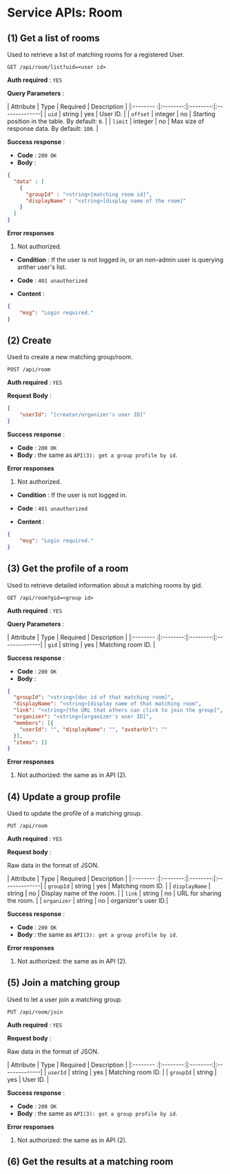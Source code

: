 # Service APIs: Room

## (1) Get a list of rooms

Used to retrieve a list of matching rooms for a registered User.

```
GET /api/room/list?uid=<user id>
```

**Auth required** : `YES`

**Query Parameters** :

| Attribute | Type     | Required | Description   |
|:-------- :|:--------:|:--------:|:--------------|
| `uid` | string | yes   | User ID. |
| `offset` | integer | no | Starting position in the table. By default: `0`. |
| `limit` | integer | no | Max size of response data. By default: `100`. |

**Success response** :

- **Code** : `200 OK`
- **Body** :  

```json
{
  "data" : [
    {
      "groupId" : "<string>[matching room id]",
      "displayName" : "<string>[display name of the room]"
    }
  ]
}
```

**Error responses**

1. Not authorized.

- **Condition** : If the user is not logged in, or an non-admin user is querying anther user's list. 

- **Code** : `401 unauthorized`

- **Content** :

```json
{
    "msg": "Login required."
}
```

## (2) Create

Used to create a new matching group/room.

```
POST /api/room
```

**Auth required** : `YES`

**Request Body** :

```json
{
    "userId": "[creator/organizer's user ID]"
}
```

**Success response** :

- **Code** : `200 OK`
- **Body** : the same as `API(3): get a group profile by id`.

**Error responses**

1. Not authorized.

- **Condition** : If the user is not logged in. 

- **Code** : `401 unauthorized`

- **Content** :

```json
{
    "msg": "Login required."
}
```

## (3) Get the profile of a room

Used to retrieve detailed information about a matching rooms by gid.

```
GET /api/room?gid=<group id>
```

**Auth required** : `YES`

**Query Parameters** :

| Attribute | Type     | Required | Description   |
|:-------- :|:--------:|:--------:|:--------------|
| `gid` | string | yes   | Matching room ID. |

**Success response** :

- **Code** : `200 OK`
- **Body** :  

```json
{
  "groupId": "<string>[doc id of that matching room]",
  "displayName": "<string>[display name of that matching room",
  "link": "<string>[the URL that others can click to join the group]",
  "organizer": "<string>[organizer's user ID]",
  "members": [{
    "userId": "", "displayName": "", "avatarUrl": ""
  }],
  "items": []
}
```

**Error responses**

1. Not authorized: the same as in API (2).

## (4) Update a group profile

Used to update the profile of a matching group.

```
PUT /api/room
```

**Auth required** : `YES`

**Request body** :

Raw data in the format of JSON.

| Attribute | Type     | Required | Description   |
|:-------- :|:--------:|:--------:|:--------------|
| `groupId` | string | yes   | Matching room ID. |
| `displayName` | string | no   | Display name of the room. |
| `link` | string | no   | URL for sharing the room. |
| `organizer` | string | no | organizer's user ID.|

**Success response** :

- **Code** : `200 OK`
- **Body** :  the same as `API(3): get a group profile by id`.

**Error responses**

1. Not authorized: the same as in API (2).

## (5) Join a matching group

Used to let a user join a matching group.

```
PUT /api/room/join
```

**Auth required** : `YES`

**Request body** :

Raw data in the format of JSON.

| Attribute | Type     | Required | Description   |
|:-------- :|:--------:|:--------:|:--------------|
| `userId` | string | yes   | Matching room ID. |
| `groupId` | string | yes  | User ID. |

**Success response** :

- **Code** : `200 OK`
- **Body** :  the same as `API(3): get a group profile by id`.

**Error responses**

1. Not authorized: the same as in API (2).

## (6) Get the results at a matching room
